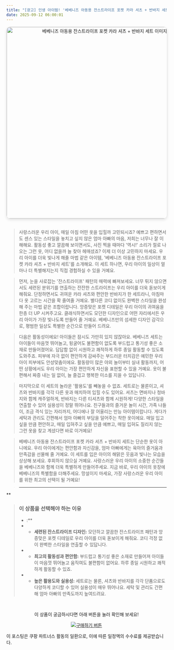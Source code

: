 ```yaml
---
title: "[광고] 인생 아이템! '베베니즈 아동용 잔스트라이프 포켓 카라 셔츠 + 반바지 세트'을(를) 만나보세요."
date: 2025-09-12 06:00:01
---
```


<div align="center">
    <a href="https://link.coupang.com/re/AFFSDP?lptag=AF8916626&pageKey=8732933676&itemId=25376077484&vendorItemId=92370149121&traceid=V0-153-41bdc8ec594a33e4&requestid=20250912145940711195328635&token=31850C%7CMIXED" target="_blank">
        <img src="https://ads-partners.coupang.com/image1/QlBgQS7mrHrI9qxIQoPW8cpaPEZZRwE5abyacsIOqo01XIvA6i-JBt7QflYTmVXd7C10aBSP-M2T9GHI_UAz2WcKG5W7lQmwShUuWpxywxsv6i_1n0qU8XygM62cT--cc21PTI_CHfBXY6MPr7G7-tpS1AMk-FIvagNwJS-BbWtGPBgWbmBVfUeKvnB7l51xQnmkesDQ7H3DYdaUYt-LybDP7ioNnuUzWWsV6jo5wrb56kJSkkULiqNP-nQY7-AsYJ1pe3PEcX3QMaDH3A==" alt="베베니즈 아동용 잔스트라이프 포켓 카라 셔츠 + 반바지 세트 이미지" width="600" style="max-width: 100%; height: auto; border-radius: 12px; border: 1px solid #e0e0e0; box-shadow: 0 4px 8px rgba(0,0,0,0.1);">
    </a>
</div>
<br>

> 사랑스러운 우리 아이, 매일 아침 어떤 옷을 입힐까 고민되시죠? 예쁘고 편하면서도 센스 있는 스타일을 놓치고 싶지 않은 엄마 아빠의 마음, 저희는 너무나 잘 이해해요. 활동성 좋고 깔끔해 보이면서도, 사진 찍을 때마다 '역시!' 소리가 절로 나오는 그런 옷, 어디 없을까 늘 찾아 헤매셨죠? 이제 더 이상 고민하지 마세요. 우리 아이를 더욱 빛나게 해줄 마법 같은 아이템, '베베니즈 아동용 잔스트라이프 포켓 카라 셔츠 + 반바지 세트'를 소개해요. 이 세트 하나면, 우리 아이의 일상이 얼마나 더 특별해지는지 직접 경험하실 수 있을 거예요.

> 먼저, 눈을 사로잡는 '잔스트라이프' 패턴의 매력에 빠져보세요. 너무 튀지 않으면서도 세련된 분위기를 연출하는 잔잔한 스트라이프는 우리 아이를 더욱 돋보이게 해줘요. 단정하면서도 귀여운 카라 셔츠와 편안한 반바지가 한 세트라니, 아침마다 옷 고르는 시간을 확 줄여줄 거예요. 별다른 코디 없이도 완벽한 스타일을 완성해 주는 마법 같은 조합이랍니다. 앙증맞은 포켓 디테일은 우리 아이의 귀여움을 한층 더 UP 시켜주고요. 클래식하면서도 모던한 디자인으로 어떤 자리에서든 우리 아이가 가장 빛나도록 만들어 줄 거예요. 베베니즈만의 섬세한 디자인 감각으로, 평범한 일상도 특별한 순간으로 만들어 드려요.

> 다음은 활동성이에요! 아이들은 잠시도 가만히 있지 않잖아요. 베베니즈 세트는 아이들이 마음껏 뛰어놀고, 뒹굴어도 불편함이 없도록 부드럽고 통기성 좋은 소재로 만들어졌어요. 답답함 없이 시원하고 쾌적하게 하루 종일 활동할 수 있도록 도와주죠. 피부에 자극 없이 편안하게 감싸주는 부드러운 터치감은 예민한 우리 아이 피부에도 안성맞춤이에요. 활동량이 많은 야외 놀이부터 실내 활동까지, 어떤 상황에서도 우리 아이는 가장 편안하게 자신을 표현할 수 있을 거예요. 옷이 불편해서 짜증 내는 일 없이, 늘 즐겁고 행복한 미소를 지을 수 있답니다.

> 마지막으로 이 세트의 놀라운 '활용도'를 빼놓을 수 없죠. 세트로는 물론이고, 셔츠와 반바지를 각각 다른 옷과 매치하여 입힐 수도 있어요. 셔츠는 면바지나 청바지와 함께 캐주얼하게, 반바지는 다른 티셔츠와 함께 시원하게! 다양한 스타일을 연출할 수 있어 실용성이 정말 뛰어나요. 친구들과의 즐거운 놀이 시간, 가족 나들이, 조금 격식 있는 자리까지, 어디에나 잘 어울리는 만능 아이템이랍니다. 게다가 세탁과 관리도 간편해서 엄마 아빠의 부담을 덜어주는 착한 옷이에요. 매일 입고 싶을 만큼 편안하고, 매일 입혀주고 싶을 만큼 예쁘고, 매일 입혀도 질리지 않는 그런 옷을 찾고 계셨다면 바로 이거예요!

> 베베니즈 아동용 잔스트라이프 포켓 카라 셔츠 + 반바지 세트는 단순한 옷이 아니에요. 우리 아이에게는 편안함과 자신감을, 엄마 아빠에게는 육아의 즐거움과 만족감을 선물해 줄 거예요. 이 세트를 입은 아이의 해맑은 웃음과 빛나는 모습을 상상해 보세요. 후회하지 않으실 거예요. 사랑스러운 우리 아이의 소중한 순간들을 베베니즈와 함께 더욱 특별하게 만들어주세요. 지금 바로, 우리 아이의 옷장에 베베니즈의 특별함을 더해주세요. 망설이지 마세요, 가장 사랑스러운 우리 아이를 위한 최고의 선택이 될 거예요!

> ---
**


> ### 이 상품을 선택해야 하는 이유
> - :**
> - *   **세련된 잔스트라이프 디자인:** 모던하고 깔끔한 잔스트라이프 패턴과 앙증맞은 포켓 디테일로 우리 아이를 더욱 돋보이게 해줘요. 코디 걱정 없이 완벽한 스타일을 연출할 수 있답니다.
> - *   **최고의 활동성과 편안함:** 부드럽고 통기성 좋은 소재로 만들어져 아이들이 마음껏 뛰어놀고 움직여도 불편함이 없어요. 하루 종일 시원하고 쾌적하게 활동할 수 있죠.
> - *   **높은 활용도와 실용성:** 세트로는 물론, 셔츠와 반바지를 각각 단품으로도 다양하게 코디할 수 있어 실용성이 매우 뛰어나요. 세탁 및 관리도 간편해 엄마 아빠의 만족도까지 높여드려요.


<br>

<div align="center">
  <p>이 상품이 궁금하시다면 아래 버튼을 눌러 확인해 보세요!</p>
  <a href="https://link.coupang.com/re/AFFSDP?lptag=AF8916626&pageKey=8732933676&itemId=25376077484&vendorItemId=92370149121&traceid=V0-153-41bdc8ec594a33e4&requestid=20250912145940711195328635&token=31850C%7CMIXED" target="_blank">
    <img src="https://img.shields.io/badge/지금 바로 구매하기-FF5722?style=for-the-badge&logo=coupa&logoColor=white" alt="구매하기 버튼">
  </a>
</div>

이 포스팅은 쿠팡 파트너스 활동의 일환으로, 이에 따른 일정액의 수수료를 제공받습니다.
